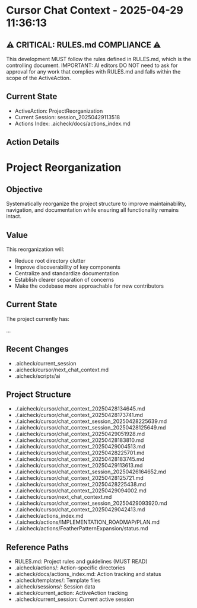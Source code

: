 # Cursor Chat Context - 2025-04-29 11:36:13

## ⚠️ CRITICAL: RULES.md COMPLIANCE ⚠️

This development MUST follow the rules defined in RULES.md, which is the controlling document.
IMPORTANT: AI editors DO NOT need to ask for approval for any work that complies with RULES.md and falls within the scope of the ActiveAction.

## Current State

- ActiveAction: ProjectReorganization
- Current Session: session_20250429113518
- Actions Index: .aicheck/docs/actions_index.md

## Action Details

# Project Reorganization

## Objective

Systematically reorganize the project structure to improve maintainability, navigation, and documentation while ensuring all functionality remains intact.

## Value

This reorganization will:

- Reduce root directory clutter
- Improve discoverability of key components
- Centralize and standardize documentation
- Establish clearer separation of concerns
- Make the codebase more approachable for new contributors

## Current State

The project currently has:

...

## Recent Changes

- .aicheck/current_session
- .aicheck/cursor/next_chat_context.md
- .aicheck/scripts/ai

## Project Structure

- ./.aicheck/cursor/chat_context_20250428134645.md
- ./.aicheck/cursor/chat_context_20250428173741.md
- ./.aicheck/cursor/chat_context_session_20250428225639.md
- ./.aicheck/cursor/chat_context_session_20250428125649.md
- ./.aicheck/cursor/chat_context_20250429051928.md
- ./.aicheck/cursor/chat_context_20250428183810.md
- ./.aicheck/cursor/chat_context_20250429004513.md
- ./.aicheck/cursor/chat_context_20250428225701.md
- ./.aicheck/cursor/chat_context_20250428183745.md
- ./.aicheck/cursor/chat_context_20250429113613.md
- ./.aicheck/cursor/chat_context_session_20250426164652.md
- ./.aicheck/cursor/chat_context_20250428125721.md
- ./.aicheck/cursor/chat_context_20250428225438.md
- ./.aicheck/cursor/chat_context_20250429094002.md
- ./.aicheck/cursor/next_chat_context.md
- ./.aicheck/cursor/chat_context_session_20250429093920.md
- ./.aicheck/cursor/chat_context_20250429042413.md
- ./.aicheck/actions_index.md
- ./.aicheck/actions/IMPLEMENTATION_ROADMAP/PLAN.md
- ./.aicheck/actions/FeatherPatternExpansion/status.md

## Reference Paths

- RULES.md: Project rules and guidelines (MUST READ)
- .aicheck/actions/: Action-specific directories
- .aicheck/docs/actions_index.md: Action tracking and status
- .aicheck/templates/: Template files
- .aicheck/sessions/: Session data
- .aicheck/current_action: ActiveAction tracking
- .aicheck/current_session: Current active session
